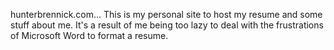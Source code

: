 hunterbrennick.com...
This is my personal site to host my resume and some stuff about me. It's a result of me being too lazy to deal with the frustrations of Microsoft Word to format a resume.
